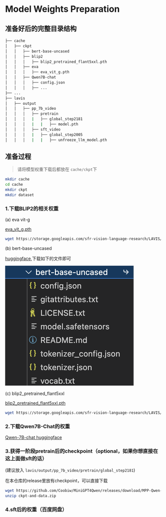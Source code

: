 # Model Weights Preparation

## 准备好后的完整目录结构

```bash
├── cache
│   ├── ckpt
│   │   ├── bert-base-uncased
│   │   ├── blip2
│   │   │   ├── blip2_pretrained_flant5xxl.pth
│   │   ├── eva
│   │   │   ├── eva_vit_g.pth
│   │   ├── Qwen7B-chat
│   │   │   ├── config.json
│   │   │   ├── ...
├── ...
├── lavis
│   ├── output
│   │   ├── pp_7b_video
│   │   │   ├── pretrain
│   │   │   |   ├── global_step2181
│   │   │   |   |   ├── model.pth
│   │   │   ├── sft_video
│   │   │   |   ├── global_step2005
│   │   │   |   |   ├── unfreeze_llm_model.pth
```

## 准备过程
> 请将模型权重下载后都放在 `cache/ckpt`下

```bash
mkdir cache
cd cache
mkdir ckpt
mkdir dataset
```

### 1.下载BLIP2的相关权重

(a) eva vit-g

[eva_vit_g.pth](https://storage.googleapis.com/sfr-vision-language-research/LAVIS/models/BLIP2/eva_vit_g.pth)

```bash
wget https://storage.googleapis.com/sfr-vision-language-research/LAVIS/models/BLIP2/eva_vit_g.pth
```

(b) bert-base-uncased

[huggingface](https://huggingface.co/bert-base-uncased/tree/main),下载如下的文件即可

![image-20231026013454256](./assets/image-20231026013454256.png)

(c) blip2_pretrained_flant5xxl

[blip2_pretrained_flant5xxl.pth](https://storage.googleapis.com/sfr-vision-language-research/LAVIS/models/BLIP2/blip2_pretrained_flant5xxl.pth)

```bash
wget https://storage.googleapis.com/sfr-vision-language-research/LAVIS/models/BLIP2/blip2_pretrained_flant5xxl.pth
```

### 2.下载Qwen7B-Chat的权重

[Qwen-7B-chat huggingface](https://huggingface.co/Qwen/Qwen-7B-Chat)

### 3.获得一阶段pretrain后的checkpoint（optional，如果你想直接在这上面做sft的话）

(建议放入 `lavis/output/pp_7b_video/pretrain/global_step2181`)

在本仓库的release里放有checkpoint，可以直接下载

```bash
wget https://github.com/Coobiw/MiniGPT4Qwen/releases/download/MPP-Qwen-Next_ckpt-and-data/ckpt-and-data.zip
unzip ckpt-and-data.zip
```

### 4.sft后的权重（百度网盘）